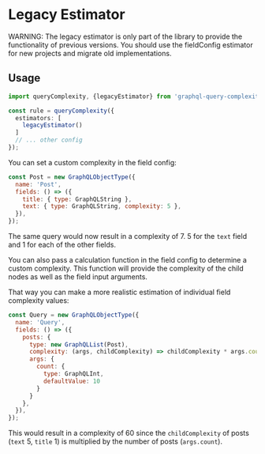 # Legacy Estimator

WARNING: The legacy estimator is only part of the library to provide the functionality of previous versions. 
You should use the fieldConfig estimator for new projects and migrate old implementations.

## Usage

````typescript
import queryComplexity, {legacyEstimator} from 'graphql-query-complexity';

const rule = queryComplexity({
  estimators: [
    legacyEstimator()
  ]
  // ... other config
});
````

You can set a custom complexity in the field config:

```javascript
const Post = new GraphQLObjectType({
  name: 'Post',
  fields: () => ({
    title: { type: GraphQLString },
    text: { type: GraphQLString, complexity: 5 },
  }),
});
```
The same query would now result in a complexity of 7. 
5 for the `text` field and 1 for each of the other fields. 

You can also pass a calculation function in the field config to determine a custom complexity. 
This function will provide the complexity of the child nodes as well as the field input arguments.

That way you can make a more realistic estimation of individual field complexity values:

```javascript
const Query = new GraphQLObjectType({
  name: 'Query',
  fields: () => ({
    posts: {
      type: new GraphQLList(Post),
      complexity: (args, childComplexity) => childComplexity * args.count,
      args: {
        count: {
          type: GraphQLInt,
          defaultValue: 10
        }
      }
    },
  }),
});
```

This would result in a complexity of 60 since the `childComplexity` of posts (`text` 5, `title` 1) is multiplied by the
number of posts (`args.count`).